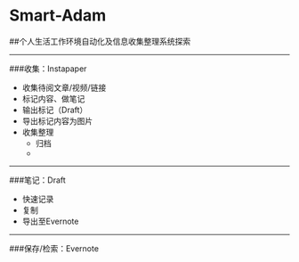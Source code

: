 # Smart-Adam

##个人生活工作环境自动化及信息收集整理系统探索

---

###收集：Instapaper
- 收集待阅文章/视频/链接
- 标记内容、做笔记
- 输出标记（Draft）
- 导出标记内容为图片
- 收集整理
  - 归档
  - 

---

###笔记：Draft
- 快速记录
- 复制
- 导出至Evernote

---

###保存/检索：Evernote
